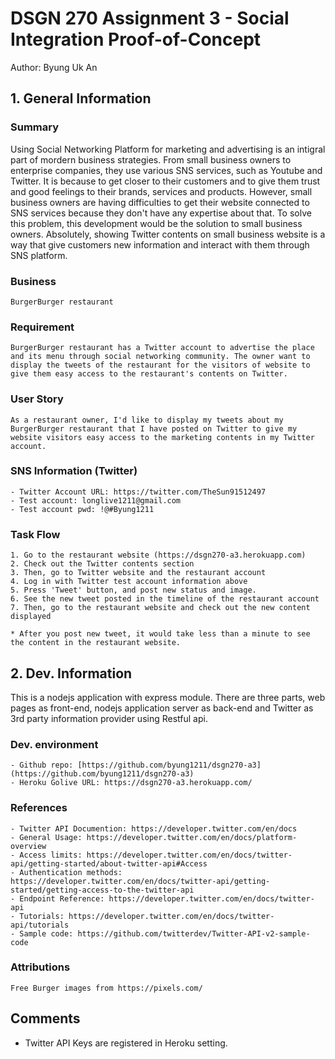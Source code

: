 # DSGN 270 Assignment 3 - Social Integration Proof-of-Concept

Author: Byung Uk An


## 1. General Information


### Summary

Using Social Networking Platform for marketing and advertising is an intigral part of mordern business strategies. From small business owners to enterprise companies, they use various SNS services, such as Youtube and Twitter. It is because to get closer to their customers and to give them trust and good feelings to their brands, services and products. However, small business owners are having difficulties to get their website connected to SNS services because they don't have any expertise about that. To solve this problem, this development would be the solution to small business owners. Absolutely, showing Twitter contents on small business website is a way that give customers new information and interact with them through SNS platform.


### Business 
	BurgerBurger restaurant
	
	
### Requirement
	BurgerBurger restaurant has a Twitter account to advertise the place and its menu through social networking community. The owner want to display the tweets of the restaurant for the visitors of website to give them easy access to the restaurant's contents on Twitter.


### User Story

	As a restaurant owner, I'd like to display my tweets about my BurgerBurger restaurant that I have posted on Twitter to give my website visitors easy access to the marketing contents in my Twitter account.


### SNS Information (Twitter)

	- Twitter Account URL: https://twitter.com/TheSun91512497
	- Test account: longlive1211@gmail.com
	- Test account pwd: !@#Byung1211
	  

### Task Flow

	1. Go to the restaurant website (https://dsgn270-a3.herokuapp.com)
	2. Check out the Twitter contents section
	3. Then, go to Twitter website and the restaurant account
	4. Log in with Twitter test account information above
	5. Press 'Tweet' button, and post new status and image.
	6. See the new tweet posted in the timeline of the restaurant account
	7. Then, go to the restaurant website and check out the new content displayed

	* After you post new tweet, it would take less than a minute to see the content in the restaurant website.

## 2. Dev. Information

This is a nodejs application with express module. There are three parts, web pages as front-end, nodejs application server as back-end and Twitter as 3rd party information provider using Restful api.

### Dev. environment

	- Github repo: [https://github.com/byung1211/dsgn270-a3](https://github.com/byung1211/dsgn270-a3)
	- Heroku Golive URL: https://dsgn270-a3.herokuapp.com/

### References
	
	- Twitter API Documention: https://developer.twitter.com/en/docs
	- General Usage: https://developer.twitter.com/en/docs/platform-overview
	- Access limits: https://developer.twitter.com/en/docs/twitter-api/getting-started/about-twitter-api#Access
	- Authentication methods: https://developer.twitter.com/en/docs/twitter-api/getting-started/getting-access-to-the-twitter-api
	- Endpoint Reference: https://developer.twitter.com/en/docs/twitter-api
 	- Tutorials: https://developer.twitter.com/en/docs/twitter-api/tutorials 
	- Sample code: https://github.com/twitterdev/Twitter-API-v2-sample-code

### Attributions

	Free Burger images from https://pixels.com/


## Comments
 

- Twitter API Keys are registered in Heroku setting.
 
 
 

